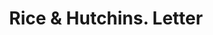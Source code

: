 ---
doi: 10.7916/D8HT419X
date_other: '1915'
date_other_textual: '1915'
form: correspondence
genre:
- Letters (correspondence)
name:
- Rice & Hutchins
object_in_context_url: https://biggert.cul.columbia.edu/items/view/ave_biggert_00240
subject_hierarchical_geographic:
- Chicago, Illinois, United States
subject_name:
- Rice & Hutchins
title: Rice & Hutchins. Letter
sort_title: Rice & Hutchins. Letter
call_number: ave_biggert_00240
coordinates:
- 41.83694444444445,-87.68472222222222
pid: ave_biggert_00240
identifiers: ave_biggert_00240
thumbnail: https://derivativo-3.library.columbia.edu/iiif/2/ldpd:345081/full/!256,256/0/native.jpg
permalink: /biggert/ave_biggert_00240/
layout: iiif-image-page
---